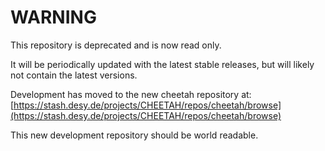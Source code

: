 # WARNING #


This repository is deprecated and is now read only. 

It will be periodically updated with the latest stable releases, but will likely not contain the latest versions. 

Development has moved to the new cheetah repository at:
[https://stash.desy.de/projects/CHEETAH/repos/cheetah/browse](https://stash.desy.de/projects/CHEETAH/repos/cheetah/browse)

This new development repository should be world readable.  
